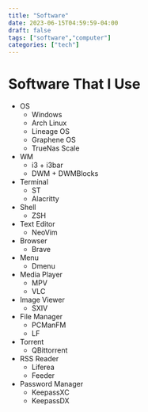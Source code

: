 ```yaml
---
title: "Software"
date: 2023-06-15T04:59:59-04:00
draft: false
tags: ["software","computer"]
categories: ["tech"]
---
```

# Software That I Use
- OS
    - Windows
    - Arch Linux
    - Lineage OS
    - Graphene OS
    - TrueNas Scale
- WM
    - i3 + i3bar
    - DWM + DWMBlocks
- Terminal
    - ST
    - Alacritty
- Shell
    - ZSH
- Text Editor
    - NeoVim
- Browser
    - Brave
- Menu
    - Dmenu
- Media Player
    - MPV
    - VLC
- Image Viewer
    - SXIV
- File Manager
    - PCManFM
    - LF
- Torrent
    - QBittorrent
- RSS Reader
    - Liferea
    - Feeder
- Password Manager
    - KeepassXC
    - KeepassDX

